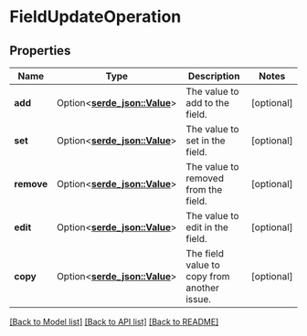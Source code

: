# FieldUpdateOperation

## Properties

Name | Type | Description | Notes
------------ | ------------- | ------------- | -------------
**add** | Option<[**serde_json::Value**](.md)> | The value to add to the field. | [optional]
**set** | Option<[**serde_json::Value**](.md)> | The value to set in the field. | [optional]
**remove** | Option<[**serde_json::Value**](.md)> | The value to removed from the field. | [optional]
**edit** | Option<[**serde_json::Value**](.md)> | The value to edit in the field. | [optional]
**copy** | Option<[**serde_json::Value**](.md)> | The field value to copy from another issue. | [optional]

[[Back to Model list]](../README.md#documentation-for-models) [[Back to API list]](../README.md#documentation-for-api-endpoints) [[Back to README]](../README.md)


